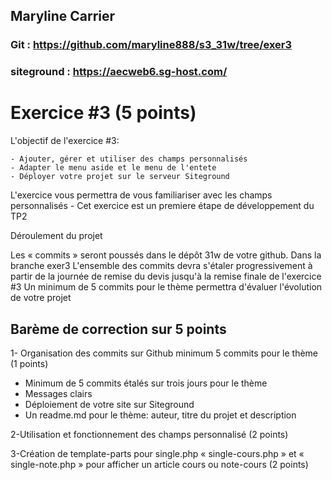 ## Maryline Carrier 
### Git : https://github.com/maryline888/s3_31w/tree/exer3
### siteground : https://aecweb6.sg-host.com/

# Exercice #3 (5 points)

L'objectif de l'exercice #3:

    - Ajouter, gérer et utiliser des champs personnalisés
    - Adapter le menu aside et le menu de l'entete
    - Déployer votre projet sur le serveur Siteground

L'exercice vous permettra de vous familiariser avec les champs personnalisés
    - Cet exercice est un premiere étape de développement du TP2

Déroulement du projet

Les « commits » seront poussés dans le dépôt 31w de votre github. Dans la branche exer3 L'ensemble des commits devra s'étaler progressivement à partir de la journée de remise du devis jusqu'à la remise finale de l'exercice #3 Un minimum de 5 commits pour le thème permettra d'évaluer l'évolution de votre projet

## Barème de correction sur 5 points
1- Organisation des commits sur Github minimum 5 commits pour le thème (1 points)

 - Minimum de 5 commits étalés sur trois jours pour le thème
 - Messages clairs
 - Déploiement de votre site sur Siteground
 - Un readme.md pour le thème: auteur, titre du projet et description

2-Utilisation et fonctionnement des champs personnalisé (2 points)

3-Création de template-parts pour single.php « single-cours.php » et « single-note.php » pour afficher un article cours ou note-cours (2 points)